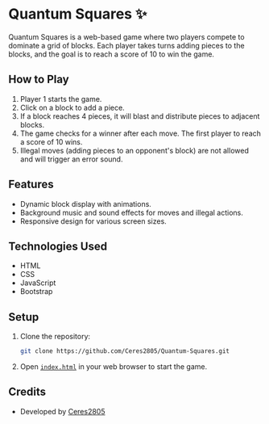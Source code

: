 # Quantum Squares ✨

Quantum Squares is a web-based game where two players compete to dominate a grid of blocks. Each player takes turns adding pieces to the blocks, and the goal is to reach a score of 10 to win the game.

## How to Play

1. Player 1 starts the game.
2. Click on a block to add a piece.
3. If a block reaches 4 pieces, it will blast and distribute pieces to adjacent blocks.
4. The game checks for a winner after each move. The first player to reach a score of 10 wins.
5. Illegal moves (adding pieces to an opponent's block) are not allowed and will trigger an error sound.

## Features

- Dynamic block display with animations.
- Background music and sound effects for moves and illegal actions.
- Responsive design for various screen sizes.

## Technologies Used

- HTML
- CSS
- JavaScript
- Bootstrap

## Setup

1. Clone the repository:
    ```sh
    git clone https://github.com/Ceres2805/Quantum-Squares.git
    ```
2. Open [`index.html`](index.html) in your web browser to start the game.

## Credits

- Developed by [Ceres2805](https://github.com/Ceres2805)

